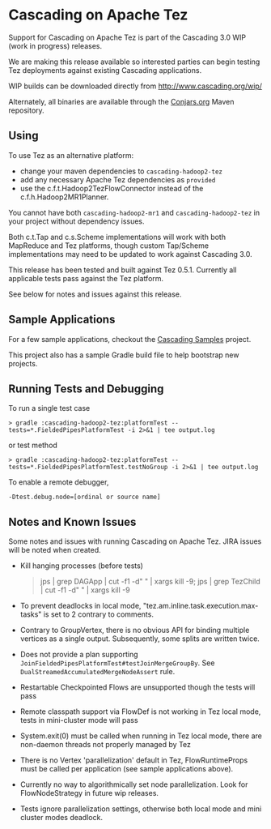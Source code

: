 # Cascading on Apache Tez

Support for Cascading on Apache Tez is part of the Cascading 3.0 WIP (work in progress) releases. 

We are making this release available so interested parties can begin testing Tez deployments against existing 
Cascading applications.

WIP builds can be downloaded directly from http://www.cascading.org/wip/

Alternately, all binaries are available through the [Conjars.org](http://conjars.org) Maven repository.

## Using

To use Tez as an alternative platform:

* change your maven dependencies to `cascading-hadoop2-tez`
* add any necessary Apache Tez dependencies as `provided`
* use the c.f.t.Hadoop2TezFlowConnector instead of the c.f.h.Hadoop2MR1Planner.

You cannot have both `cascading-hadoop2-mr1` and `cascading-hadoop2-tez` in your project without dependency issues. 

Both c.t.Tap and c.s.Scheme implementations will work with both MapReduce and Tez platforms, though custom Tap/Scheme
implementations may need to be updated to work against Cascading 3.0.

This release has been tested and built against Tez 0.5.1. Currently all applicable tests pass against the Tez platform.

See below for notes and issues against this release.

## Sample Applications

For a few sample applications, checkout the 
[Cascading Samples](https://github.com/Cascading/cascading.samples/tree/wip-3.0) project.

This project also has a sample Gradle build file to help bootstrap new projects. 

## Running Tests and Debugging

To run a single test case 

    > gradle :cascading-hadoop2-tez:platformTest --tests=*.FieldedPipesPlatformTest -i 2>&1 | tee output.log

or test method
    
    > gradle :cascading-hadoop2-tez:platformTest --tests=*.FieldedPipesPlatformTest.testNoGroup -i 2>&1 | tee output.log
  
To enable a remote debugger, 
    
    -Dtest.debug.node=[ordinal or source name]

## Notes and Known Issues

Some notes and issues with running Cascading on Apache Tez. JIRA issues will be noted when created.

* Kill hanging processes (before tests)

    > jps | grep DAGApp | cut -f1 -d" " | xargs kill -9; jps | grep TezChild | cut -f1 -d" " | xargs kill -9
    
* To prevent deadlocks in local mode, "tez.am.inline.task.execution.max-tasks" is set to 2 contrary to comments.

* Contrary to GroupVertex, there is no obvious API for binding multiple vertices as a single output. Subsequently, some
  splits are written twice.
    
* Does not provide a plan supporting `JoinFieldedPipesPlatformTest#testJoinMergeGroupBy`. See 
  `DualStreamedAccumulatedMergeNodeAssert` rule.

* Restartable Checkpointed Flows are unsupported though the tests will pass

* Remote classpath support via FlowDef is not working in Tez local mode, tests in mini-cluster mode will pass

* System.exit(0) must be called when running in Tez local mode, there are non-daemon threads not properly managed by Tez

* There is no Vertex 'parallelization' default in Tez, FlowRuntimeProps must be called per application (see sample 
  applications above).

* Currently no way to algorithmically set node parallelization. Look for FlowNodeStrategy in future wip releases.

* Tests ignore parallelization settings, otherwise both local mode and mini cluster modes deadlock.
    